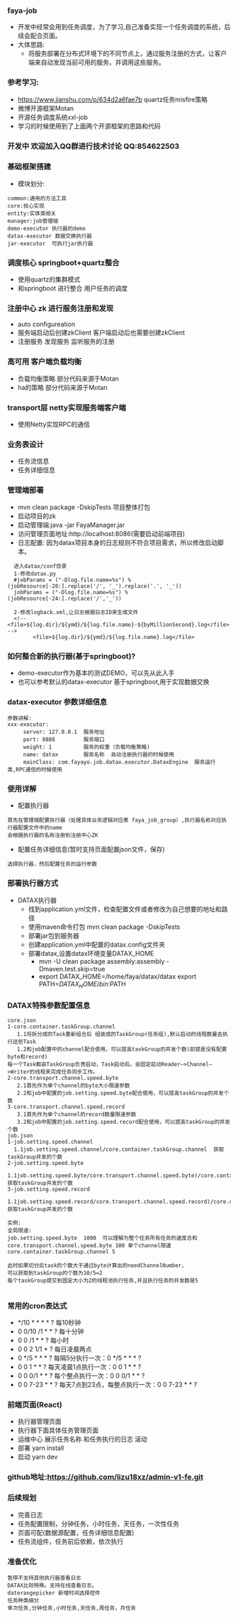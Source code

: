 ### faya-job
- 开发中经常会用到任务调度，为了学习,自己准备实现一个任务调度的系统，后续会配合页面。
- 大体思路:
  - 将服务部署在分布式环境下的不同节点上，通过服务注册的方式，让客户端来自动发现当前可用的服务，并调用这些服务。
### 参考学习:
- https://www.jianshu.com/p/634d2a6fae7b  quartz任务misfire策略
- 微博开源框架Motan
- 开源任务调度系统xxl-job
- 学习的时候使用到了上面两个开源框架的思路和代码

### 开发中 欢迎加入QQ群进行技术讨论 QQ:854622503

### 基础框架搭建
- 模块划分:
````
common:通用的方法工具
core:核心实现
entity:实体类相关
manager:job管理端
demo-executor 执行器的demo
datax-executor 数据交换执行器
jar-executor  可执行jar执行器
````
###  调度核心 springboot+quartz整合
- 使用quartz的集群模式
- 和springboot 进行整合  用户任务的调度

###  注册中心  zk 进行服务注册和发现
- auto configureation
- 服务端启动后创建zkClient   客户端启动后也需要创建zkClient
- 注册服务  发现服务  监听服务的注册

### 高可用 客户端负载均衡
- 负载均衡策略 部分代码来源于Motan
- ha的策略 部分代码来源于Motan

###  transport层  netty实现服务端客户端
- 使用Netty实现RPC的通信

### 业务表设计
- 任务流信息
- 任务详细信息

### 管理端部署
- mvn clean package -DskipTests  项目整体打包
- 启动项目的zk
- 启动管理端:java -jar FayaManager.jar
- 访问管理页面地址:http://localhost:8086(需要启动前端项目)
- 日志配置: 因为datax项目本身的日志规则不符合项目需求，所以修改启动脚本。
````
  进入datax/conf目录
  1-修改datax.py
  #jobParams = ("-Dlog.file.name=%s") % (jobResource[-20:].replace('/', '_').replace('.', '_'))
  jobParams = ("-Dlog.file.name=%s") % (jobResource[-24:].replace('/','_'))
  
  2-修改logback.xml,让日志根据日志ID来生成文件
  <!--  <file>${log.dir}/${ymd}/${log.file.name}-${byMillionSecond}.log</file> -->
        <file>${log.dir}/${ymd}/${log.file.name}.log</file>
````

### 如何整合新的执行器(基于springboot)?
- demo-executor作为基本的测试DEMO，可以先从此入手
- 也可以参考默认的datax-executor 基于springboot,用于实现数据交换

### datax-executor 参数详细信息
````
参数讲解:
xxx-executor:
     server: 127.0.0.1  服务地址
     port: 8888         服务端口
     weight: 1          服务的权重（负载均衡策略)
     name: datax        服务名称  自动注册执行器的时候使用
     mainClass: com.fayayo.job.datax.executor.DataxEngine  服务运行类,RPC通信的时候使用
````

### 使用详解
- 配置执行器
````
首先在管理端配置执行器（处理具体业务逻辑对应表 faya_job_group）,执行器名称对应执行器配置文件中的name
会根据执行器的名称注册到注册中心ZK
````

- 配置任务详细信息(暂时支持页面配置json文件，保存)
````
选择执行器，然后配置任务的运行参数

````

### 部署执行器方式
- DATAX执行器
  - 找到application.yml文件，检查配置文件或者修改为自己想要的地址和路径
  - 使用maven命令打包 mvn clean package -DskipTests
  - 部署jar包到服务器
  - 创建application.yml中配置的datax.config文件夹
  - 部署datax,设置datax环境变量DATAX_HOME
    - mvn -U clean package assembly:assembly -Dmaven.test.skip=true
    - export DATAX_HOME=/home/faya/datax/datax
      export PATH=$DATAX_HOME/bin:$PATH
      

### DATAX特殊参数配置信息
````
core.json
1-core.container.taskGroup.channel
   1.1将拆分成的Task重新组合后 组装成的TaskGroup(任务组),默认启动的线程数量去执行这些Task
   1.2和job配置中的channel配合使用，可以提高taskGroup的并发个数(前提是没有配置byte和record)
每一个Task都由TaskGroup负责启动，Task启动后，会固定启动Reader—>Channel—>Writer的线程来完成任务同步工作。
2-core.transport.channel.speed.byte
   2.1首先作为单个channel的byte大小限速参数
   2.2和job中配置的job.setting.speed.byte配合使用，可以提高taskGroup的并发个数
3-core.transport.channel.speed.record
   3.1首先作为单个channel的record数量限速参数
   3.2和job中配置的job.setting.speed.record配合使用，可以提高taskGroup的并发个数
job.json
1-job.setting.speed.channel
  1.1job.setting.speed.channel/core.container.taskGroup.channel  获取taskGroup并发的个数
2-job.setting.speed.byte
  1.1job.setting.speed.byte/core.transport.channel.speed.byte)/core.container.taskGroup.channel 获取taskGroup并发的个数
3-job.setting.speed.record
  1.1job.setting.speed.record/core.transport.channel.speed.record)/core.container.taskGroup.channel 获取taskGroup并发的个数
  
实例:
全局限速:
job.setting.speed.byte  1000  可以理解为整个任务所有任务的速度总和
core.transport.channel.speed.byte 100 单个channel限速
core.container.taskGroup.channel 5

此时如果切分后task的个数大于通过byte计算出的needChannelNumber，
可以获取到taskGroup的个数为10/5=2
每个taskGroup提交到固定大小为2的线程池执行任务,并且执行任务的并发数是5


````

### 常用的cron表达式
- */10 * * * * ?  每10秒钟
- 0 0/10 /1 * * ? 每十分钟
- 0 0 /1 * * ?    每小时
- 0 0 2 1/1 * ?   每日凌晨两点
- 0 */5 * * * ?   每隔5分执行一次：0 */5 * * * ?
- 0 0 1 * * ?     每天凌晨1点执行一次：0 0 1 * * ?
- 0 0 0/1 * * ?   每个整点执行一次：0 0 0/1 * * ?
- 0 0 7-23 * * ?  每天7点到23点，每整点执行一次：0 0 7-23 * * ?

### 前端页面(React)
- 执行器管理页面
- 执行器下面具体任务管理页面
- 运维中心  展示任务名称  和任务执行的日志  滚动
- 部署 yarn install
- 启动 yarn dev
### github地址:https://github.com/lizu18xz/admin-v1-fe.git


### 后续规划
- 完善日志
- 任务配置限制，分钟任务，小时任务，天任务，一次性任务
- 页面可配(数据源配置，任务详细信息配置)
- 任务流组件，任务前后依赖，依次执行

### 准备优化
````
暂停不支持其他执行器查看日志
DATAX比较特殊。支持在线查看日志。
daterangepicker 新增时间选择控件
任务种类细分
单次任务,分钟任务,小时任务,天任务,周任务，月任务
  
````